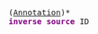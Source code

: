 <pre class="highlight highlight-html">
(<a href="#Annotation-Syntax">Annotation</a>)*
<span style="font-weight:bold;color:purple">inverse source</span> ID
</pre>
